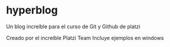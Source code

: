# hyperblog
Un blog increíble para el curso de Git y Github de platzi

Creado por el increíble Platzi Team
Incluye ejemplos en windows
